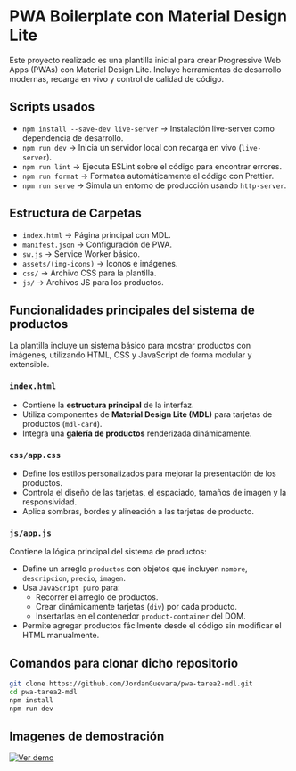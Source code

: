 # PWA Boilerplate con Material Design Lite

Este proyecto realizado es una plantilla inicial para crear Progressive Web Apps (PWAs) con Material Design Lite. Incluye herramientas de desarrollo modernas, recarga en vivo y control de calidad de código.

## Scripts usados
- `npm install --save-dev live-server` → Instalación live-server como dependencia de desarrollo.
- `npm run dev` → Inicia un servidor local con recarga en vivo (`live-server`).
- `npm run lint` → Ejecuta ESLint sobre el código para encontrar errores.
- `npm run format` → Formatea automáticamente el código con Prettier.
- `npm run serve` → Simula un entorno de producción usando `http-server`.

## Estructura de Carpetas

- `index.html` → Página principal con MDL.
- `manifest.json` → Configuración de PWA.
- `sw.js` → Service Worker básico.
- `assets/(img-icons)` → Iconos e imágenes.
- `css/` → Archivo CSS para la plantilla.
- `js/` → Archivos JS para los productos.

## Funcionalidades principales del sistema de productos

La plantilla incluye un sistema básico para mostrar productos con imágenes, utilizando HTML, CSS y JavaScript de forma modular y extensible.

### `index.html`
- Contiene la **estructura principal** de la interfaz.
- Utiliza componentes de **Material Design Lite (MDL)** para tarjetas de productos (`mdl-card`).
- Integra una **galería de productos** renderizada dinámicamente.

### `css/app.css`
- Define los estilos personalizados para mejorar la presentación de los productos.
- Controla el diseño de las tarjetas, el espaciado, tamaños de imagen y la responsividad.
- Aplica sombras, bordes y alineación a las tarjetas de producto.

### `js/app.js`
Contiene la lógica principal del sistema de productos:
- Define un arreglo `productos` con objetos que incluyen `nombre`, `descripcion`, `precio`, `imagen`.
- Usa `JavaScript puro` para:
  - Recorrer el arreglo de productos.
  - Crear dinámicamente tarjetas (`div`) por cada producto.
  - Insertarlas en el contenedor `product-container` del DOM.
- Permite agregar productos fácilmente desde el código sin modificar el HTML manualmente.

## Comandos para clonar dicho repositorio

```bash
git clone https://github.com/JordanGuevara/pwa-tarea2-mdl.git
cd pwa-tarea2-mdl
npm install
npm run dev
```

## Imagenes de demostración

[![Ver demo](https://img.shields.io/badge/ver-demo-0d47a1?style=for-the-badge&logo=googlechrome&logoColor=white)](https://jordanguevara.github.io/pwa-tarea2-mdl/)

